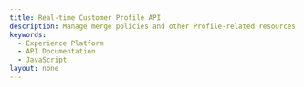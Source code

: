 ```yaml
---
title: Real-time Customer Profile API
description: Manage merge policies and other Profile-related resources.
keywords: 
  - Experience Platform
  - API Documentation
  - JavaScript
layout: none
--- 
```

<RedoclyAPIBlock src="/experience-platform-apis/swagger-specs/profile.yaml"/>

